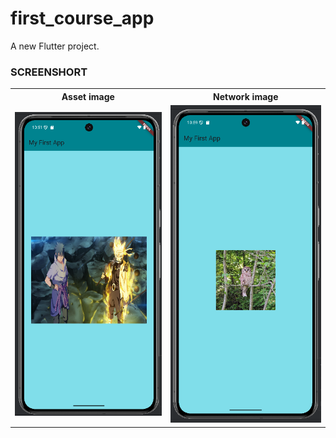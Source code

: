 # first_course_app

A new Flutter project.

<h3>SCREENSHORT</h3>
<table>
  <tr>
    <th>Asset image</th>
    <th>Network image</th>
  </tr>
  <tr>
    <td><img src = "https://github.com/Tusharlathiya8140/Assignment-1/blob/master/Asset%20image.png?raw=true"></td>
    <td><img src = "https://github.com/Tusharlathiya8140/Assignment-1/blob/master/Network%20image.png?raw=true"></td>
  </tr>
</table>


